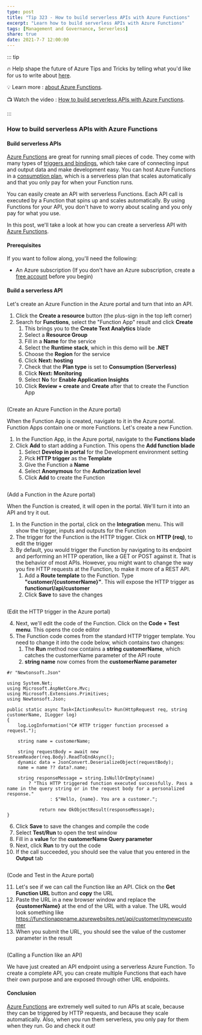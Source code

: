 ```yaml
---
type: post
title: "Tip 323 - How to build serverless APIs with Azure Functions"
excerpt: "Learn how to build serverless APIs with Azure Functions"
tags: [Management and Governance, Serverless]
share: true
date: 2021-7-7 12:00:00
---
```


::: tip 

:fire:  Help shape the future of Azure Tips and Tricks by telling what you'd like for us to write about [here](https://github.com/microsoft/AzureTipsAndTricks/issues/new?assignees=&labels=&template=survey.md&title=).

:bulb: Learn more : [about Azure Functions](https://docs.microsoft.com/azure/azure-functions/functions-overview?WT.mc_id=docs-azuredevtips-azureappsdev). 

:tv: Watch the video : [How to build serverless APIs with Azure Functions](https://youtu.be/_9moXcR2Suo?WT.mc_id=youtube-azuredevtips-azureappsdev).

:::

### How to build serverless APIs with Azure Functions

#### Build serverless APIs
[Azure Functions](https://docs.microsoft.com/azure/azure-functions/functions-overview?WT.mc_id=docs-azuredevtips-azureappsdev) are great for running small pieces of code. They come with many types of [triggers and bindings](https://docs.microsoft.com/azure/azure-functions/functions-triggers-bindings?WT.mc_id=docs-azuredevtips-azureappsdev), which take care of connecting input and output data and make development easy. You can host Azure Functions in a [consumption plan](https://docs.microsoft.com/azure/azure-functions/consumption-plan?WT.mc_id=docs-azuredevtips-azureappsdev), which is a serverless plan that scales automatically and that you only pay for when your Function runs. 

You can easily create an API with serverless Functions. Each API call is executed by a Function that spins up and scales automatically. By using Functions for your API, you don't have to worry about scaling and you only pay for what you use.

In this post, we'll take a look at how you can create a serverless API with [Azure Functions](https://docs.microsoft.com/azure/azure-functions/functions-overview?WT.mc_id=docs-azuredevtips-azureappsdev).

#### Prerequisites
If you want to follow along, you'll need the following:
* An Azure subscription (If you don't have an Azure subscription, create a [free account](https://azure.microsoft.com/free/?WT.mc_id=azure-azuredevtips-azureappsdev) before you begin)

#### Build a serverless API
Let's create an Azure Function in the Azure portal and turn that into an API.

1. Click the **Create a resource** button (the plus-sign in the top left corner) 
2. Search for **Functions**, select the "Function App" result and click **Create**
   1. This brings you to the **Create Text Analytics** blade
   2. Select a **Resource Group**
   3. Fill in a **Name** for the service
   4. Select the **Runtime stack**, which in this demo will be **.NET**
   5. Choose the **Region** for the service
   6. Click **Next: hosting**
   7. Check that the **Plan type** is set to **Consumption (Serverless)**
   8. Click **Next: Monitoring**
   9. Select **No** for **Enable Application Insights**
   10. Click **Review + create** and **Create** after that to create the Function App

<img :src="$withBase('/files/108create.png')">

(Create an Azure Function in the Azure portal)

When the Function App is created, navigate to it in the Azure portal. Function Apps contain one or more Functions. Let's create a new Function.

1. In the Function App, in the Azure portal, navigate to the **Functions blade**
2. Click **Add** to start adding a Function. This opens the **Add function blade**
    1. Select **Develop in portal** for the Development environment setting
    2. Pick **HTTP trigger** as the **Template**
    3. Give the Function a **Name**
    4. Select **Anonymous** for the **Authorization level**
    5. Click **Add** to create the Function

<img :src="$withBase('/files/108addfunction.png')" width="50%">

(Add a Function in the Azure portal)

When the Function is created, it will open in the portal. We'll turn it into an API and try it out.

1. In the Function in the portal, click on the **Integration** menu. This will show the trigger, inputs and outputs for the Function
2. The trigger for the Function is the HTTP trigger. Click on **HTTP (req)**, to edit the trigger
3. By default, you would trigger the Function by navigating to its endpoint and performing an HTTP operation, like a GET or POST against it. That is the behavior of most APIs. However, you might want to change the way you fire HTTP requests at the Function, to make it more of a REST API. 
    1. Add a **Route template** to the Function. Type **"customer/{customerName}"**. This will expose the HTTP trigger as **functionurl/api/customer**
    2. Click **Save** to save the changes

<img :src="$withBase('/files/108edittrigger.png')" width="50%">

(Edit the HTTP trigger in the Azure portal)    

4. Next, we'll edit the code of the Function. Click on the **Code + Test menu**. This opens the code editor
5. The Function code comes from the standard HTTP trigger template. You need to change it into the code below, which contains two changes:
    1. The **Run** method now contains a **string customerName**, which catches the customerName parameter of the API route
    2. **string name** now comes from the **customerName parameter**

```
#r "Newtonsoft.Json"

using System.Net;
using Microsoft.AspNetCore.Mvc;
using Microsoft.Extensions.Primitives;
using Newtonsoft.Json;

public static async Task<IActionResult> Run(HttpRequest req, string customerName, ILogger log)
{
    log.LogInformation("C# HTTP trigger function processed a request.");

    string name = customerName;

    string requestBody = await new StreamReader(req.Body).ReadToEndAsync();
    dynamic data = JsonConvert.DeserializeObject(requestBody);
    name = name ?? data?.name;

    string responseMessage = string.IsNullOrEmpty(name)
        ? "This HTTP triggered function executed successfully. Pass a name in the query string or in the request body for a personalized response."
                : $"Hello, {name}. You are a customer.";

            return new OkObjectResult(responseMessage);
}
```

6. Click **Save** to save the changes and compile the code
7. Select **Test/Run** to open the test window
8. Fill in a **value** for the **customerName Query parameter**
9. Next, click **Run** to try out the code
10. If the call succeeded, you should see the value that you entered in the **Output** tab

<img :src="$withBase('/files/108code.png')">

(Code and Test in the Azure portal)

11. Let's see if we can call the Function like an API. Click on the **Get Function URL** button and **copy** the URL
12. Paste the URL in a new browser window and replace the **{customerName}** at the end of the URL with a value. The URL would look something like https://functionappname.azurewebsites.net/api/customer/mynewcustomer
13. When you submit the URL, you should see the value of the customer parameter in the result

<img :src="$withBase('/files/108result.png')">

(Calling a Function like an API)

We have just created an API endpoint using a serverless Azure Function. To create a complete API, you can create multiple Functions that each have their own purpose and are exposed through other URL endpoints.

#### Conclusion
[Azure Functions](https://docs.microsoft.com/azure/azure-functions/functions-overview?WT.mc_id=docs-azuredevtips-azureappsdev) are extremely well suited to run APIs at scale, because they can be triggered by HTTP requests, and because they scale automatically. Also, when you run them serverless, you only pay for them when they run. Go and check it out!